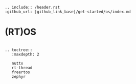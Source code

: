 ```eval_rst
.. include:: /header.rst 
:github_url: |github_link_base|/get-started/os/index.md
```
# (RT)OS

```eval_rst

.. toctree::
   :maxdepth: 2

   nuttx
   rt-thread
   freertos
   zephyr
```

